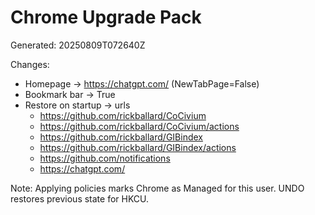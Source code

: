 <!-- status: stub; target: 150+ words -->
<!-- status: stub; target: 150+ words -->
<!-- status: stub; target: 150+ words -->
<!-- status: stub; target: 150+ words -->
<!-- status: stub; target: 150+ words -->
<!-- status: stub; target: 150+ words -->
<!-- status: stub; target: 150+ words -->
# Chrome Upgrade Pack

Generated: 20250809T072640Z

Changes:

- Homepage -> https://chatgpt.com/ (NewTabPage=False)
- Bookmark bar -> True
- Restore on startup -> urls
  - https://github.com/rickballard/CoCivium
  - https://github.com/rickballard/CoCivium/actions
  - https://github.com/rickballard/GIBindex
  - https://github.com/rickballard/GIBindex/actions
  - https://github.com/notifications
  - https://chatgpt.com/

Note: Applying policies marks Chrome as Managed for this user. UNDO restores previous state for HKCU.









